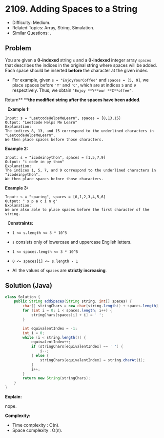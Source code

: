 # 2109. Adding Spaces to a String

- Difficulty: Medium.
- Related Topics: Array, String, Simulation.
- Similar Questions: .

## Problem

You are given a **0-indexed** string ```s``` and a **0-indexed** integer array ```spaces``` that describes the indices in the original string where spaces will be added. Each space should be inserted **before** the character at the given index.


	
- For example, given ```s = "EnjoyYourCoffee"``` and ```spaces = [5, 9]```, we place spaces before ```'Y'``` and ```'C'```, which are at indices ```5``` and ```9``` respectively. Thus, we obtain ```"Enjoy **Y**our **C**offee"```.


Return** ****the modified string **after** the spaces have been added.**

 
**Example 1:**

```
Input: s = "LeetcodeHelpsMeLearn", spaces = [8,13,15]
Output: "Leetcode Helps Me Learn"
Explanation: 
The indices 8, 13, and 15 correspond to the underlined characters in "LeetcodeHelpsMeLearn".
We then place spaces before those characters.
```

**Example 2:**

```
Input: s = "icodeinpython", spaces = [1,5,7,9]
Output: "i code in py thon"
Explanation:
The indices 1, 5, 7, and 9 correspond to the underlined characters in "icodeinpython".
We then place spaces before those characters.
```

**Example 3:**

```
Input: s = "spacing", spaces = [0,1,2,3,4,5,6]
Output: " s p a c i n g"
Explanation:
We are also able to place spaces before the first character of the string.
```

 
**Constraints:**


	
- ```1 <= s.length <= 3 * 10^5```
	
- ```s``` consists only of lowercase and uppercase English letters.
	
- ```1 <= spaces.length <= 3 * 10^5```
	
- ```0 <= spaces[i] <= s.length - 1```
	
- All the values of ```spaces``` are **strictly increasing**.



## Solution (Java)

```java
class Solution {
    public String addSpaces(String string, int[] spaces) {
        char[] stringChars = new char[string.length() + spaces.length];
        for (int i = 0; i < spaces.length; i++) {
            stringChars[spaces[i] + i] = ' ';
        }

        int equivalentIndex = -1;
        int i = 0;
        while (i < string.length()) {
            equivalentIndex++;
            if (stringChars[equivalentIndex] == ' ') {
                i--;
            } else {
                stringChars[equivalentIndex] = string.charAt(i);
            }
            i++;
        }
        return new String(stringChars);
    }
}
```

**Explain:**

nope.

**Complexity:**

* Time complexity : O(n).
* Space complexity : O(n).
